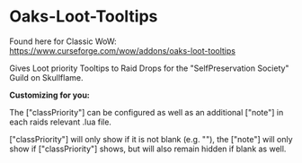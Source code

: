 # Oaks-Loot-Tooltips

Found here for Classic WoW: https://www.curseforge.com/wow/addons/oaks-loot-tooltips

Gives Loot priority Tooltips to Raid Drops for the "SelfPreservation Society" Guild on Skullflame.

**Customizing for you:**

The ["classPriority"] can be configured as well as an additional ["note"] in each raids relevant .lua file.

["classPriority"] will only show if it is not blank (e.g. ""), the ["note"] will only show if ["classPriority"] shows, but will also remain hidden if blank as well.

